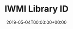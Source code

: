 ---
title: 'IWMI Library ID'
field: 'cg.identifier.iwmilibrary'
slug: 'cg-identifier-iwmilibrary'
description: 'IWMI Library identifier, for example: H049940.'
required: False
policy: 'Free text.'
date: '2019-05-04T00:00:00+00:00'
---